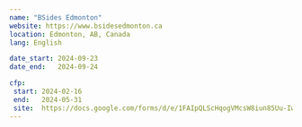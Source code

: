 ```yaml
---
name: "BSides Edmonton"
website: https://www.bsidesedmonton.ca
location: Edmonton, AB, Canada
lang: English

date_start: 2024-09-23
date_end:   2024-09-24

cfp:
 start: 2024-02-16
 end:   2024-05-31
 site:  https://docs.google.com/forms/d/e/1FAIpQLScHqogVMcsW8iun85Uu-IwWy0CgmTfmRBGJRA8Jlm5egrFRRg/viewform
---
```

